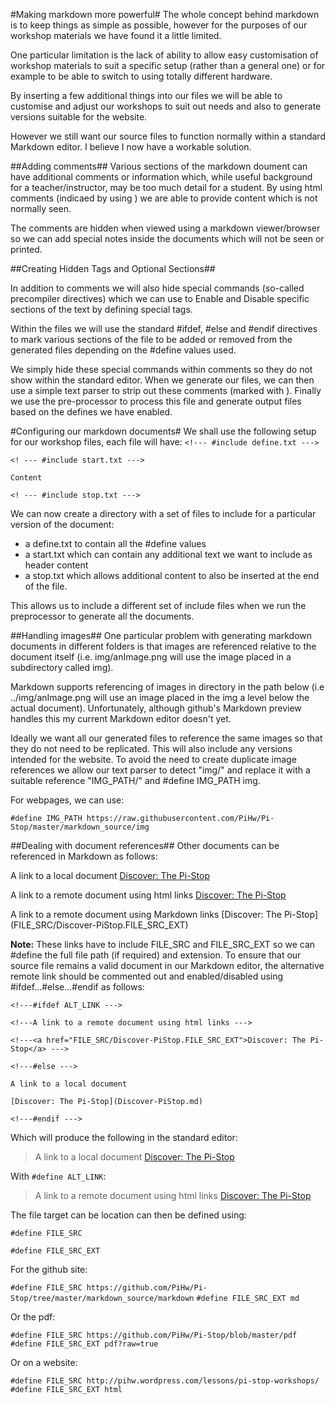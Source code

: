 
#Making markdown more powerful#
The whole concept behind markdown is to keep things as simple as possible, however for the purposes of our workshop materials we have found it a little limited.

One particular limitation is the lack of ability to allow easy customisation of workshop materials to suit a specific setup (rather than a general one) or for example to be able to switch to using totally different hardware.

By inserting a few additional things into our files we will be able to customise and adjust our workshops to suit out needs and also to generate versions suitable for the website.

However we still want our source files to function normally within a standard Markdown editor.  I believe I now have a workable solution.

##Adding comments##
Various sections of the markdown doument can have additional comments or information which, while useful background for a teacher/instructor, may be too much detail for a student.  By using html comments (indicaed by using <!-- and -->) we are able to provide content which is not normally seen.

The comments are hidden when viewed using a markdown viewer/browser so we can add special notes inside the documents which will not be seen or printed.

##Creating Hidden Tags and Optional Sections##

In addition to comments we will also hide special commands (so-called precompiler directives) which we can use to Enable and Disable specific sections of the text by defining special tags.

Within the files we will use the standard #ifdef, #else and #endif directives to mark various sections of the file to be added or removed from the generated files depending on the #define values used.

We simply hide these special commands within comments so they do not show within the standard editor.  When we generate our files, we can then use a simple text parser to strip out these comments (marked with <!--- and --->).  Finally we use the pre-processor to process this file and generate output files based on the defines we have enabled.

#Configuring our markdown documents#
We shall use the following setup for our workshop files, each file will have:
`<!--- #include define.txt --->`

`<! --- #include start.txt --->`

`Content`

`<! --- #include stop.txt --->`

We can now create a directory with a set of files to include for a particular version of the document:

 - a define.txt to contain all the #define values
 - a start.txt which can contain any additional text we want to include as header content
 - a stop.txt which allows additional content to also be inserted at the end of the file.
 
This allows us to include a different set of include files when we run the preprocessor to generate all the documents.

##Handling images##
One particular problem with generating markdown documents in different folders is that images are referenced relative to the document itself (i.e. img/anImage.png will use the image placed in a subdirectory called img).

Markdown supports referencing of images in directory in the path below (i.e ../img/anImage.png will use an image placed in the img a level below the actual document).  Unfortunately, although github's Markdown preview handles this my current Markdown editor doesn't yet.

Ideally we want all our generated files to reference the same images so that they do not need to be replicated.  This will also include any versions intended for the website.  To avoid the need to create duplicate image references we allow our text parser to detect "img/" and replace it with a suitable reference "IMG_PATH/" and #define IMG_PATH img.

For webpages, we can use:

`#define IMG_PATH https://raw.githubusercontent.com/PiHw/Pi-Stop/master/markdown_source/img`

##Dealing with document references##
Other documents can be referenced in Markdown as follows:

A link to a local document [Discover: The Pi-Stop](Discover-PiStop.md)

A link to a remote document using html links <a href="FILE_SRC/Discover-PiStop.FILE_SRC_EXT">Discover: The Pi-Stop</a>

A link to a remote document using Markdown links [Discover: The Pi-Stop] (FILE_SRC/Discover-PiStop.FILE_SRC_EXT)

**Note:**
These links have to include FILE_SRC and FILE_SRC_EXT so we can #define the full file path (if required) and extension.  To ensure that our source file remains a valid document in our Markdown editor, the alternative remote link should be commented out and enabled/disabled using #ifdef...#else...#endif as follows:

`<!---#ifdef ALT_LINK --->`

`<!---A link to a remote document using html links --->`

`<!---<a href="FILE_SRC/Discover-PiStop.FILE_SRC_EXT">Discover: The Pi-Stop</a> --->`

`<!---#else --->`

`A link to a local document`

`[Discover: The Pi-Stop](Discover-PiStop.md)`

`<!---#endif --->`

Which will produce the following in the standard editor:

> A link to a local document [Discover: The Pi-Stop](Discover-PiStop.md)

With `#define ALT_LINK`:

> A link to a remote document using html links
<a href="FILE_SRC/Discover-PiStop.FILE_SRC_EXT">Discover: The Pi-Stop</a>

The file target can be location can then be defined using:

`#define FILE_SRC`

`#define FILE_SRC_EXT`

For the github site:

`#define FILE_SRC https://github.com/PiHw/Pi-Stop/tree/master/markdown_source/markdown`
`#define FILE_SRC_EXT md`

Or the pdf:

`#define FILE_SRC https://github.com/PiHw/Pi-Stop/blob/master/pdf`
`#define FILE_SRC_EXT pdf?raw=true`

Or on a website:

`#define FILE_SRC http://pihw.wordpress.com/lessons/pi-stop-workshops/`
`#define FILE_SRC_EXT html`
